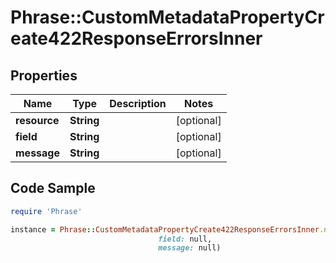 # Phrase::CustomMetadataPropertyCreate422ResponseErrorsInner

## Properties

Name | Type | Description | Notes
------------ | ------------- | ------------- | -------------
**resource** | **String** |  | [optional] 
**field** | **String** |  | [optional] 
**message** | **String** |  | [optional] 

## Code Sample

```ruby
require 'Phrase'

instance = Phrase::CustomMetadataPropertyCreate422ResponseErrorsInner.new(resource: null,
                                 field: null,
                                 message: null)
```


